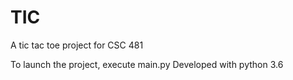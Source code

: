 # TIC
A tic tac toe project for CSC 481

To launch the project, execute main.py
Developed with python 3.6

